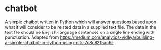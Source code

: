 # chatbot

A simple chatbot written in Python which will answer questions based upon what it will consider to be related data in a supplied text file. The data in the text file should be English-language sentences on a single line ending with punctuation. Adapted from https://medium.com/analytics-vidhya/building-a-simple-chatbot-in-python-using-nltk-7c8c8215ac6e.
